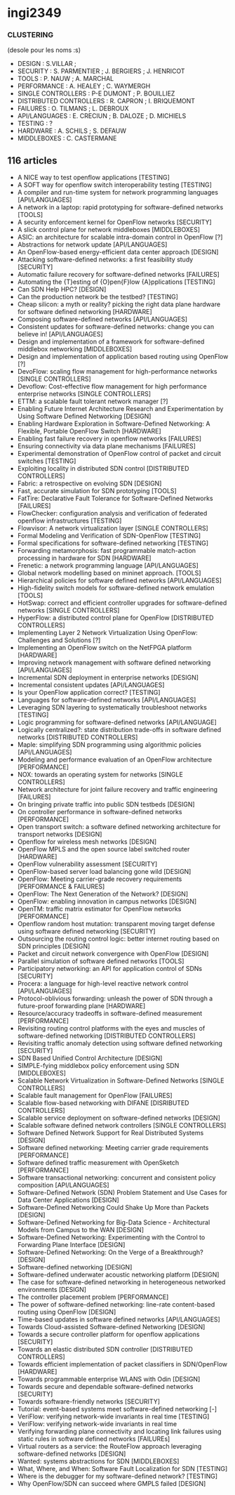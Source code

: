 ingi2349
========

### CLUSTERING

(desole pour les noms :s)

* DESIGN : S.VILLAR ;
* SECURITY : S. PARMENTIER ; J. BERGIERS ; J. HENRICOT
* TOOLS : P. NAUW ; A. MARCHAL
* PERFORMANCE : A. HEALEY ; C. WAYMERGH
* SINGLE CONTROLLERS : P-E DUMONT ; P. BOUILLIEZ
* DISTRIBUTED CONTROLLERS : R. CAPRON ; I. BRIQUEMONT
* FAILURES : O. TILMANS ; L. DEBROUX
* API/LANGUAGES : E. CRECIUN ; B. DALOZE ; D. MICHIELS
* TESTING : ?
* HARDWARE : A. SCHILS ; S. DEFAUW
* MIDDLEBOXES : C. CASTERMANE

## 116 articles
* A NICE way to test openflow applications [TESTING]
* A SOFT way for openflow switch interoperability testing [TESTING]
* A compiler and run-time system for network programming languages [API/LANGUAGES]
* A network in a laptop: rapid prototyping for software-defined networks [TOOLS]
* A security enforcement kernel for OpenFlow networks [SECURITY]
* A slick control plane for network middleboxes [MIDDLEBOXES]
* ASIC: an architecture for scalable intra-domain control in OpenFlow [?]
* Abstractions for network update [API/LANGUAGES]
* An OpenFlow-based energy-efficient data center approach [DESIGN]
* Attacking software-defined networks: a first feasibility study [SECURITY]
* Automatic failure recovery for software-defined networks [FAILURES]
* Automating the {T}esting of {O}pen{F}low {A}pplications [TESTING]
* Can SDN Help HPC? [DESIGN]
* Can the production network be the testbed? [TESTING]
* Cheap silicon: a myth or reality? picking the right data plane hardware for software defined networking [HARDWARE]
* Composing software-defined networks [API/LANGUAGES]
* Consistent updates for software-defined networks: change you can believe in! [API/LANGUAGES]
* Design and implementation of a framework for software-defined middlebox networking [MIDDLEBOXES]
* Design and implementation of application based routing using OpenFlow [?]
* DevoFlow: scaling flow management for high-performance networks [SINGLE CONTROLLERS]
* Devoflow: Cost-effective flow management for high performance enterprise networks [SINGLE CONTROLLERS]
* ETTM: a scalable fault tolerant network manager [?]
* Enabling Future Internet Architecture Research and Experimentation by Using Software Defined Networking [DESIGN]
* Enabling Hardware Exploration in Software-Defined Networking: A Flexible, Portable OpenFlow Switch [HARDWARE]
* Enabling fast failure recovery in openflow networks [FAILURES]
* Ensuring connectivity via data plane mechanisms [FAILURES]
* Experimental demonstration of OpenFlow control of packet and circuit switches [TESTING]
* Exploiting locality in distributed SDN control [DISTRIBUTED CONTROLLERS]
* Fabric: a retrospective on evolving SDN [DESIGN]
* Fast, accurate simulation for SDN prototyping [TOOLS]
* FatTire: Declarative Fault Tolerance for Software-Defined Networks [FAILURES]
* FlowChecker: configuration analysis and verification of federated openflow infrastructures [TESTING]
* Flowvisor: A network virtualization layer [SINGLE CONTROLLERS]
* Formal Modeling and Verification of SDN-OpenFlow [TESTING]
* Formal specifications for software-defined networking [TESTING]
* Forwarding metamorphosis: fast programmable match-action processing in hardware for SDN [HARDWARE]
* Frenetic: a network programming language [API/LANGUAGES]
* Global network modelling based on mininet approach. [TOOLS]
* Hierarchical policies for software defined networks [API/LANGUAGES]
* High-fidelity switch models for software-defined network emulation [TOOLS]
* HotSwap: correct and efficient controller upgrades for software-defined networks [SINGLE CONTROLLERS]
* HyperFlow: a distributed control plane for OpenFlow [DISTRIBUTED CONTROLLERS]
* Implementing Layer 2 Network Virtualization Using OpenFlow: Challenges and Solutions [?]
* Implementing an OpenFlow switch on the NetFPGA platform [HARDWARE]
* Improving network management with software defined networking [API/LANGUAGES]
* Incremental SDN deployment in enterprise networks [DESIGN]
* Incremental consistent updates [API/LANGUAGES]
* Is your OpenFlow application correct? [TESTING]
* Languages for software-defined networks [API/LANGUAGES]
* Leveraging SDN layering to systematically troubleshoot networks [TESTING]
* Logic programming for software-defined networks [API/LANGUAGE]
* Logically centralized?: state distribution trade-offs in software defined networks [DISTRIBUTED CONTROLLERS]
* Maple: simplifying SDN programming using algorithmic policies [API/LANGUAGES]
* Modeling and performance evaluation of an OpenFlow architecture [PERFORMANCE]
* NOX: towards an operating system for networks [SINGLE CONTROLLERS]
* Network architecture for joint failure recovery and traffic engineering [FAILURES]
* On bringing private traffic into public SDN testbeds [DESIGN]
* On controller performance in software-defined networks [PERFORMANCE]
* Open transport switch: a software defined networking architecture for transport networks [DESIGN]
* Openflow for wireless mesh networks [DESIGN]
* OpenFlow MPLS and the open source label switched router [HARDWARE]
* OpenFlow vulnerability assessment [SECURITY]
* OpenFlow-based server load balancing gone wild [DESIGN]
* OpenFlow: Meeting carrier-grade recovery requirements [PERFORMANCE & FAILURES]
* OpenFlow: The Next Generation of the Network? [DESIGN]
* OpenFlow: enabling innovation in campus networks [DESIGN]
* OpenTM: traffic matrix estimator for OpenFlow networks [PERFORMANCE]
* Openflow random host mutation: transparent moving target defense using software defined networking [SECURITY]
* Outsourcing the routing control logic: better internet routing based on SDN principles [DESIGN]
* Packet and circuit network convergence with OpenFlow [DESIGN]
* Parallel simulation of software defined networks [TOOLS]
* Participatory networking: an API for application control of SDNs [SECURITY]
* Procera: a language for high-level reactive network control [API/LANGUAGES]
* Protocol-oblivious forwarding: unleash the power of SDN through a future-proof forwarding plane [HARDWARE]
* Resource/accuracy tradeoffs in software-defined measurement [PERFORMANCE]
* Revisiting routing control platforms with the eyes and muscles of software-defined networking [DISTRIBUTED CONTROLLERS]
* Revisiting traffic anomaly detection using software defined networking [SECURITY]
* SDN Based Unified Control Architecture [DESIGN]
* SIMPLE-fying middlebox policy enforcement using SDN [MIDDLEBOXES]
* Scalable Network Virtualization in Software-Defined Networks [SINGLE CONTROLLERS]
* Scalable fault management for OpenFlow [FAILURES]
* Scalable flow-based networking with DIFANE [DISRIBUTED CONTROLLERS]
* Scalable service deployment on software-defined networks [DESIGN]
* Scalable software defined network controllers [SINGLE CONTROLLERS]
* Software Defined Network Support for Real Distributed Systems [DESIGN]
* Software defined networking: Meeting carrier grade requirements [PERFORMANCE]
* Software defined traffic measurement with OpenSketch [PERFORMANCE]
* Software transactional networking: concurrent and consistent policy composition [API/LANGUAGES]
* Software-Defined Network (SDN) Problem Statement and Use Cases for Data Center Applications [DESIGN]
* Software-Defined Networking Could Shake Up More than Packets [DESIGN]
* Software-Defined Networking for Big-Data Science - Architectural Models from Campus to the WAN [DESIGN]
* Software-Defined Networking: Experimenting with the Control to Forwarding Plane Interface [DESIGN]
* Software-Defined Networking: On the Verge of a Breakthrough? [DESIGN]
* Software-defined networking [DESIGN]
* Software-defined underwater acoustic networking platform [DESIGN]
* The case for software-defined networking in heterogeneous networked environments [DESIGN]
* The controller placement problem [PERFORMANCE]
* The power of software-defined networking: line-rate content-based routing using OpenFlow [DESIGN]
* Time-based updates in software defined networks [API/LANGUAGES]
* Towards Cloud-assisted Software-defined Networking [DESIGN]
* Towards a secure controller platform for openflow applications [SECURITY]
* Towards an elastic distributed SDN controller [DISTRIBUTED CONTROLLERS]
* Towards efficient implementation of packet classifiers in SDN/OpenFlow [HARDWARE]
* Towards programmable enterprise WLANS with Odin [DESIGN]
* Towards secure and dependable software-defined networks [SECURITY]
* Towards software-friendly networks [SECURITY]
* Tutorial: event-based systems meet software-defined networking [-]
* VeriFlow: verifying network-wide invariants in real time [TESTING]
* VeriFlow: verifying network-wide invariants in real time
* Verifying forwarding plane connectivity and locating link failures using static rules in software defined networks [FAILUREs]
* Virtual routers as a service: the RouteFlow approach leveraging software-defined networks [DESIGN]
* Wanted: systems abstractions for SDN [MIDDLEBOXES]
* What, Where, and When: Software Fault Localization for SDN [TESTING]
* Where is the debugger for my software-defined network? [TESTING]
* Why OpenFlow/SDN can succeed where GMPLS failed [DESIGN]
